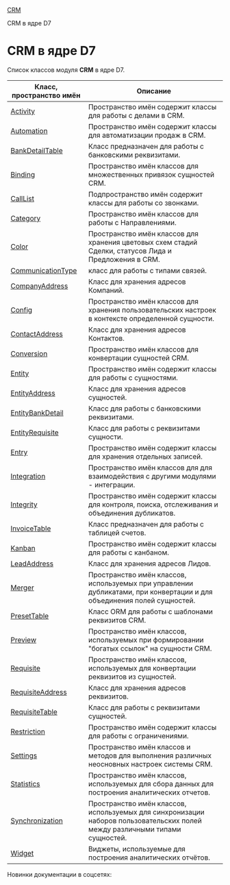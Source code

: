 [CRM](/api_help/crm/index.php)

CRM в ядре D7

CRM в ядре D7
=============

Список классов модуля **CRM** в ядре D7.

| Класс, пространство имён | Описание |
| --- | --- |
| [Activity](https://dev.1c-bitrix.ru/api_d7/bitrix/crm/activity/index.php) | Пространство имён содержит классы для работы с делами в CRM. |
| [Automation](https://dev.1c-bitrix.ru/api_d7/bitrix/crm/automation/index.php) | Пространство имён cодержит классы для автоматизации продаж в CRM. |
| [BankDetailTable](https://dev.1c-bitrix.ru/api_d7/bitrix/crm/bankdetailtable/index.php) | Класс предназначен для работы с банковскими реквизитами. |
| [Binding](https://dev.1c-bitrix.ru/api_d7/bitrix/crm/binding/index.php) | Пространство имён классов для множественных привязок сущностей CRM. |
| [CallList](https://dev.1c-bitrix.ru/api_d7/bitrix/crm/calllist/index.php) | Подпространство имён содержит классы для работы со звонками. |
| [Category](https://dev.1c-bitrix.ru/api_d7/bitrix/crm/category/index.php) | Пространство имён классов для работы с Направлениями. |
| [Color](https://dev.1c-bitrix.ru/api_d7/bitrix/crm/color/index.php) | Пространство имён классов для хранения цветовых схем стадий Сделки, статусов Лида и Предложения в CRM. |
| [CommunicationType](https://dev.1c-bitrix.ru/api_d7/bitrix/crm/communicationtype/index.php) | класс для работы с типами связей. |
| [CompanyAddress](https://dev.1c-bitrix.ru/api_d7/bitrix/crm/companyaddress/index.php) | Класс для хранения адресов Компаний. |
| [Config](https://dev.1c-bitrix.ru/api_d7/bitrix/crm/config/index.php) | Пространство имён классов для хранения пользовательских настроек в контексте определенной сущности. |
| [ContactAddress](https://dev.1c-bitrix.ru/api_d7/bitrix/crm/contactaddress/index.php) | Класс для хранения адресов Контактов. |
| [Conversion](https://dev.1c-bitrix.ru/api_d7/bitrix/crm/conversion/index.php) | Пространство имён классов для конвертации сущностей CRM. |
| [Entity](https://dev.1c-bitrix.ru/api_d7/bitrix/crm/entity/index.php) | Пространство имён содержит классы для работы с сущностями. |
| [EntityAddress](https://dev.1c-bitrix.ru/api_d7/bitrix/crm/entityaddress/index.php) | Класс для хранения адресов сущностей. |
| [EntityBankDetail](https://dev.1c-bitrix.ru/api_d7/bitrix/crm/entitybankdetail/index.php) | Класс для работы с банковскими реквизитами. |
| [EntityRequisite](https://dev.1c-bitrix.ru/api_d7/bitrix/crm/entityrequisite/index.php) | Класс для работы с реквизитами сущности. |
| [Entry](https://dev.1c-bitrix.ru/api_d7/bitrix/crm/entry/index.php) | Пространство имён содержит классы для хранения отдельных записей. |
| [Integration](https://dev.1c-bitrix.ru/api_d7/bitrix/crm/integration/index.php) | Пространство имён классов для для взаимодействия с другими модулями - интеграции. |
| [Integrity](https://dev.1c-bitrix.ru/api_d7/bitrix/crm/integrity/index.php) | Пространство имён содержит классы для контроля, поиска, отслеживания и объединения дубликатов. |
| [InvoiceTable](https://dev.1c-bitrix.ru/api_d7/bitrix/crm/invoicetable/index.php) | Класс предназначен для работы с таблицей счетов. |
| [Kanban](https://dev.1c-bitrix.ru/api_d7/bitrix/crm/kanban/index.php) | Пространство имён содержит классы для работы с канбаном. |
| [LeadAddress](https://dev.1c-bitrix.ru/api_d7/bitrix/crm/leadaddress/index.php) | Класс для хранения адресов Лидов. |
| [Merger](https://dev.1c-bitrix.ru/api_d7/bitrix/crm/merger/index.php) | Пространство имён классов, используемых при управлении дубликатами, при конвертации и для объединения полей сущностей. |
| [PresetTable](https://dev.1c-bitrix.ru/api_d7/bitrix/crm/presettable/index.php) | Класс ORM для работы с шаблонами реквизитов CRM. |
| [Preview](https://dev.1c-bitrix.ru/api_d7/bitrix/crm/preview/index.php) | Пространство имён классов, используемых при формировании "богатых ссылок" на сущности CRM. |
| [Requisite](https://dev.1c-bitrix.ru/api_d7/bitrix/crm/requisite/index.php) | Пространство имён классов, используемых для конвертации реквизитов из сущностей. |
| [RequisiteAddress](https://dev.1c-bitrix.ru/api_d7/bitrix/crm/requisiteaddress/index.php) | Класс для хранения адресов реквизитов. |
| [RequisiteTable](https://dev.1c-bitrix.ru/api_d7/bitrix/crm/requisitetable/index.php) | Класс для работы с реквизитами сущностей. |
| [Restriction](https://dev.1c-bitrix.ru/api_d7/bitrix/crm/restriction/index.php) | Пространство имён содержит классы для работы с ограничениями. |
| [Settings](https://dev.1c-bitrix.ru/api_d7/bitrix/crm/restriction/index.php) | Пространство имён классов и методов для выполнения различных неосновных настроек системы CRM. |
| [Statistics](https://dev.1c-bitrix.ru/api_d7/bitrix/crm/statistics/index.php) | Пространство имён классов, используемых для сбора данных для построения аналитических отчетов. |
| [Synchronization](https://dev.1c-bitrix.ru/api_d7/bitrix/crm/synchronization/index.php) | Пространство имён классов, используемых для синхронизации наборов пользовательских полей между различными типами сущностей. |
| [Widget](https://dev.1c-bitrix.ru/api_d7/bitrix/crm/widget/index.php) | Виджеты, используемые для построения аналитических отчётов. |

Новинки документации в соцсетях: